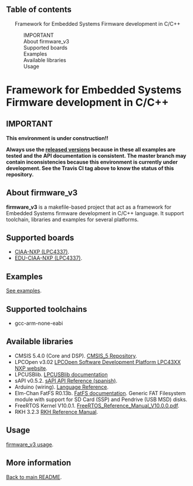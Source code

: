 ## Table of contents

<div>
<ul style="list-style:none;">
   <li><a style="text-decoration: none;" href="#framework-for-embedded-systems-firmware-development-in-cc">Framework for Embedded Systems Firmware development in C/C++</a></li>
   <ul style="list-style:none;">
      <li><a style="text-decoration: none;" href="#important">IMPORTANT</a></li>
      <li><a style="text-decoration: none;" href="#about-firmware_v3">About firmware_v3</a></li>
      <li><a style="text-decoration: none;" href="#supported-boards">Supported boards</a></li>
      <li><a style="text-decoration: none;" href="#examples">Examples</a></li>
      <li><a style="text-decoration: none;" href="#supported-toolchains>Supported toolchains</a></li>
      <li><a style="text-decoration: none;" href="#available-libraries">Available libraries</a></li>
      <li><a style="text-decoration: none;" href="#usage">Usage</a></li>
   </ul>
</ul>
</div>

# Framework for Embedded Systems Firmware development in C/C++

## IMPORTANT

**This environment is under construction!!**

**Always use the [released versions](../../../../../releases) because in these all examples are tested and the API documentation is consistent. The master branch may contain inconsistencies because this environment is currently under development. See the Travis CI tag above to know the status of this repository.**

## About firmware_v3

**firmware_v3** is a makefile-based project that act as a framework for Embedded Systems firmware development in C/C++ language. It support toolchain, libraries and examples for several platforms.

## Supported boards

- [CIAA-NXP (LPC4337)](../../CIAA_Boards/NXP_LPC4337/CIAA-NXP/CIAA-NXP%20v1.0%20Board%20-%202019-01-04%20v3r0.pdf).
- [EDU-CIAA-NXP (LPC4337)](../../CIAA_Boards/NXP_LPC4337/EDU-CIAA-NXP/EDU-CIAA-NXP%20v1.1%20Board%20-%202019-01-03%20v5r0.pdf).

## Examples

[See examples](../examples/examples-en.md).

## Supported toolchains

- gcc-arm-none-eabi 

## Available libraries

- CMSIS 5.4.0 (Core and DSP). [CMSIS_5 Repository](https://github.com/ARM-software/CMSIS_5).
- LPCOpen v3.02 [LPCOpen Software Development Platform LPC43XX NXP website](https://www.nxp.com/design/microcontrollers-developer-resources/lpcopen-libraries-and-examples/lpcopen-software-development-platform-lpc43xx:LPCOPEN-SOFTWARE-FOR-LPC43XX).
- LPCUSBlib. [LPCUSBlib documentation](http://67.222.144.123/lpcopen/v1.03/group___l_p_c_u_s_blib.html)
- sAPI v0.5.2. [sAPI API Reference (spanish)](../../../libs/sapi/documentation/api_reference_es.md).
- Arduino (wiring). [Language Reference](https://www.arduino.cc/reference/en/).
- Elm-Chan FatFS R0.13b. [FatFS documentation](http://elm-chan.org/fsw/ff/00index_e.html). Generic FAT Filesystem module with support for SD Card (SSP) and Pendrive (USB MSD) disks.
- FreeRTOS Kernel V10.0.1. [FreeRTOS_Reference_Manual_V10.0.0.pdf](../../../examples/c/freertos_book/FreeRTOS_Reference_Manual_V10.0.0.pdf).
- RKH 3.2.3 [RKH Reference Manual](https://vortexmakes.com/rkh/).

## Usage

[firmware_v3 usage](../usage/usage-en.md).



## More information

[Back to main README](../../../README.md).